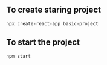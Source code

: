 ## To create staring project

`npx create-react-app basic-project`

## To start the project

`npm start`
